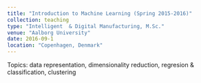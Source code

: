 ```yaml
---
title: "Introduction to Machine Learning (Spring 2015-2016)"
collection: teaching
type: "Intelligent  & Digital Manufacturing, M.Sc."
venue: "Aalborg University"
date: 2016-09-1
location: "Copenhagen, Denmark"
---
```


Topics: data representation, dimensionality reduction, regresion & classification, clustering 
